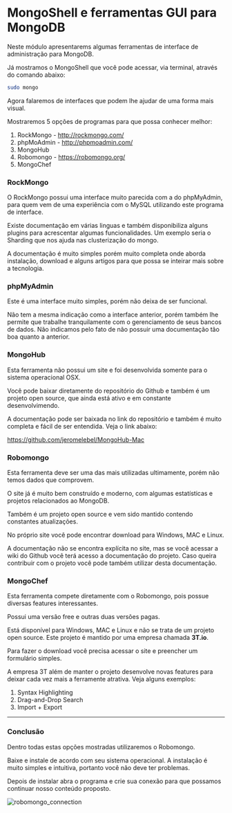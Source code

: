 # MongoShell e ferramentas GUI para MongoDB

Neste módulo apresentarems algumas ferramentas de interface de administração para MongoDB.

Já mostramos o MongoShell que você pode acessar, via terminal, através do comando abaixo:

```sh
sudo mongo
```

Agora falaremos de interfaces que podem lhe ajudar de uma forma mais visual.

Mostraremos 5 opções de programas para que possa conhecer melhor:

1. RockMongo - <http://rockmongo.com/>
2. phpMoAdmin - <http://phpmoadmin.com/>
3. MongoHub
4. Robomongo - <https://robomongo.org/>
5. MongoChef

### RockMongo

O RockMongo possui uma interface muito parecida com a do phpMyAdmin, para quem vem de uma experiência com o MySQL utilizando este programa de interface.

Existe documentação em várias linguas e também disponibiliza alguns plugins para acrescentar algumas funcionalidades. Um exemplo seria o Sharding que nos ajuda nas clusterização do mongo.

A documentação é muito simples porém muito completa onde aborda instalação, download e alguns artigos para que possa se inteirar mais sobre a tecnologia.

### phpMyAdmin

Este é uma interface muito simples, porém não deixa de ser funcional.

Não tem a mesma indicação como a interface anterior, porém também lhe permite que trabalhe tranquilamente com o gerenciamento de seus bancos de dados. Não indicamos pelo fato de não possuir uma documentação tão boa quanto a anterior.

### MongoHub

Esta ferramenta não possui um site e foi desenvolvida somente para o sistema operacional OSX.

Você pode baixar diretamente do repositório do Github e também é um projeto open source, que ainda está ativo e em constante desenvolvimendo.

A documentação pode ser baixada no link do repositório e também é muito completa e fácil de ser entendida. Veja o link abaixo:

<https://github.com/jeromelebel/MongoHub-Mac>

### Robomongo

Esta ferramenta deve ser uma das mais utilizadas ultimamente, porém não temos dados que comprovem.

O site já é muito bem construído e moderno, com algumas estatísticas e projetos relacionados ao MongoDB.

Também é um projeto open source e vem sido mantido contendo constantes atualizações.

No próprio site você pode encontrar download para Windows, MAC e Linux.

A documentação não se encontra explícita no site, mas se você acessar a wiki do Github você terá acesso a documentação do projeto. Caso queira contribuir com o projeto você pode também utilizar desta documentação.

### MongoChef

Esta ferramenta compete diretamente com o Robomongo, pois possue diversas features interessantes.

Possui uma versão free e outras duas versões pagas.

Está disponível para Windows, MAC e Linux e não se trata de um projeto open source. Este projeto é mantido por uma empresa chamada **3T.io**.

Para fazer o download você precisa acessar o site e preencher um formulário simples.

A empresa 3T além de manter o projeto desenvolve novas features para deixar cada vez mais a ferramente atrativa. Veja alguns exemplos:

1. Syntax Highlighting
2. Drag-and-Drop Search
3. Import + Export

***

### Conclusão

Dentro todas estas opções mostradas utilizaremos o Robomongo.

Baixe e instale de acordo com seu sistema operacional. A instalação é muito simples e intuitiva, portanto você não deve ter problemas.

Depois de instalar abra o programa e crie sua conexão para que possamos continuar nosso conteúdo proposto.

![robomongo_connection](./images/robomongo_connection.png "robomongo_connection")